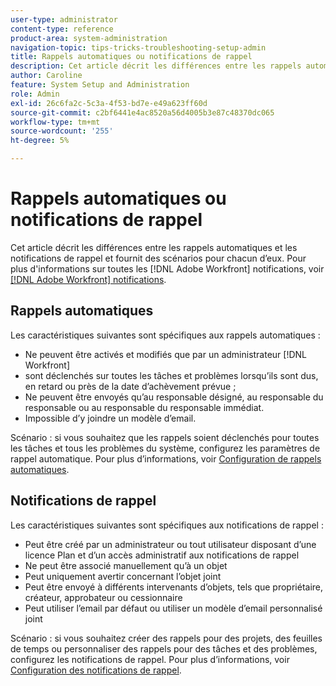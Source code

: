 ```yaml
---
user-type: administrator
content-type: reference
product-area: system-administration
navigation-topic: tips-tricks-troubleshooting-setup-admin
title: Rappels automatiques ou notifications de rappel
description: Cet article décrit les différences entre les rappels automatiques et les notifications de rappel et fournit des scénarios pour chacun d’eux. Pour plus d'informations sur toutes les  [!DNL Adobe Workfront] notifications, voir Notifications Adobe [!DNL Workfront] .
author: Caroline
feature: System Setup and Administration
role: Admin
exl-id: 26c6fa2c-5c3a-4f53-bd7e-e49a623ff60d
source-git-commit: c2bf6441e4ac8520a56d4005b3e87c48370dc065
workflow-type: tm+mt
source-wordcount: '255'
ht-degree: 5%

---
```


# Rappels automatiques ou notifications de rappel

Cet article décrit les différences entre les rappels automatiques et les notifications de rappel et fournit des scénarios pour chacun d’eux. Pour plus d&#39;informations sur toutes les [!DNL Adobe Workfront] notifications, voir [[!DNL Adobe Workfront] notifications](../../workfront-basics/using-notifications/wf-notifications.md).

## Rappels automatiques

Les caractéristiques suivantes sont spécifiques aux rappels automatiques :

* Ne peuvent être activés et modifiés que par un administrateur [!DNL Workfront]
* sont déclenchés sur toutes les tâches et problèmes lorsqu’ils sont dus, en retard ou près de la date d’achèvement prévue ;
* Ne peuvent être envoyés qu’au responsable désigné, au responsable du responsable ou au responsable du responsable immédiat.
* Impossible d’y joindre un modèle d’email.

Scénario : si vous souhaitez que les rappels soient déclenchés pour toutes les tâches et tous les problèmes du système, configurez les paramètres de rappel automatique. Pour plus d’informations, voir [Configuration de rappels automatiques](../../administration-and-setup/manage-workfront/emails/setting-up-automatic-reminders.md).

## Notifications de rappel

Les caractéristiques suivantes sont spécifiques aux notifications de rappel :

* Peut être créé par un administrateur ou tout utilisateur disposant d’une licence Plan et d’un accès administratif aux notifications de rappel
* Ne peut être associé manuellement qu’à un objet
* Peut uniquement avertir concernant l’objet joint
* Peut être envoyé à différents intervenants d’objets, tels que propriétaire, créateur, approbateur ou cessionnaire
* Peut utiliser l’email par défaut ou utiliser un modèle d’email personnalisé joint

Scénario : si vous souhaitez créer des rappels pour des projets, des feuilles de temps ou personnaliser des rappels pour des tâches et des problèmes, configurez les notifications de rappel. Pour plus d’informations, voir [Configuration des notifications de rappel](../../administration-and-setup/manage-workfront/emails/set-up-reminder-notifications.md).
